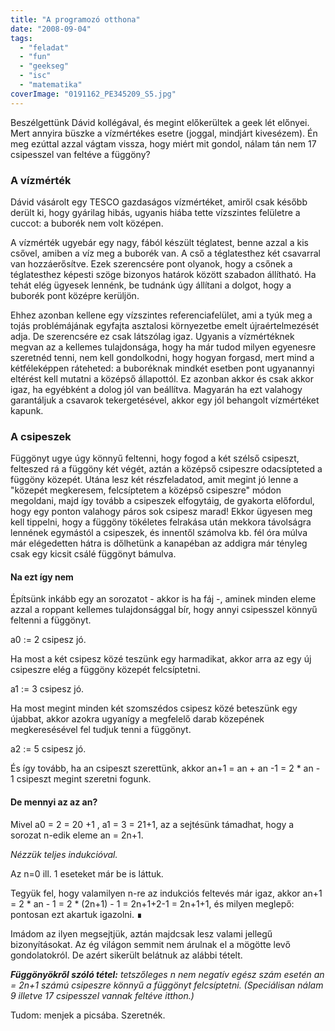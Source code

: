 ```yaml
---
title: "A programozó otthona"
date: "2008-09-04"
tags: 
  - "feladat"
  - "fun"
  - "geekseg"
  - "isc"
  - "matematika"
coverImage: "0191162_PE345209_S5.jpg"
---
```


Beszélgettünk Dávid kollégával, és megint előkerültek a geek lét előnyei. Mert annyira büszke a vízmértékes esetre (joggal, mindjárt kivesézem). Én meg ezúttal azzal vágtam vissza, hogy miért mit gondol, nálam tán nem 17 csipesszel van feltéve a függöny?

### A vízmérték

Dávid vásárolt egy TESCO gazdaságos vízmértéket, amiről csak később derült ki, hogy gyárilag hibás, ugyanis hiába tette vízszintes felületre a cuccot: a buborék nem volt középen.

A vízmérték ugyebár egy nagy, fából készült téglatest, benne azzal a kis csővel, amiben a víz meg a buborék van. A cső a téglatesthez két csavarral van hozzáerősítve. Ezek szerencsére pont olyanok, hogy a csőnek a téglatesthez képesti szöge bizonyos határok között szabadon állítható. Ha tehát elég ügyesek lennénk, be tudnánk úgy állítani a dolgot, hogy a buborék pont középre kerüljön.

Ehhez azonban kellene egy vízszintes referenciafelület, ami a tyúk meg a tojás problémájának egyfajta asztalosi környezetbe emelt újraértelmezését adja. De szerencsére ez csak látszólag igaz. Ugyanis a vízmértéknek megvan az a kellemes tulajdonsága, hogy ha már tudod milyen egyenesre szeretnéd tenni, nem kell gondolkodni, hogy hogyan forgasd, mert mind a kétféleképpen ráteheted: a buboréknak mindkét esetben pont ugyanannyi eltérést kell mutatni a középső állapottól. Ez azonban akkor és csak akkor igaz, ha egyébként a dolog jól van beállítva. Magyarán ha ezt valahogy garantáljuk a csavarok tekergetésével, akkor egy jól behangolt vízmértéket kapunk.

### A csipeszek

Függönyt ugye úgy könnyű feltenni, hogy fogod a két szélső csipeszt, felteszed rá a függöny két végét, aztán a középső csipeszre odacsípteted a függöny közepét. Utána lesz két részfeladatod, amit megint jó lenne a "közepét megkeresem, felcsíptetem a középső csipeszre" módon megoldani, majd így tovább a csipeszek elfogytáig, de gyakorta előfordul, hogy egy ponton valahogy páros sok csipesz marad! Ekkor ügyesen meg kell tippelni, hogy a függöny tökéletes felrakása után mekkora távolságra lennének egymástól a csipeszek, és innentől számolva kb. fél óra múlva már elégedetten hátra is dőlhetünk a kanapéban az addigra már tényleg csak egy kicsit csálé függönyt bámulva.

#### Na ezt így nem

Építsünk inkább egy an sorozatot - akkor is ha fáj -, aminek minden eleme azzal a roppant kellemes tulajdonsággal bír, hogy annyi csipesszel könnyű feltenni a függönyt.

a0 := 2 csipesz jó.

Ha most a két csipesz közé teszünk egy harmadikat, akkor arra az egy új csipeszre elég a függöny közepét felcsíptetni.

a1 := 3 csipesz jó.

Ha most megint minden két szomszédos csipesz közé beteszünk egy újabbat, akkor azokra ugyanígy a megfelelő darab közepének megkeresésével fel tudjuk tenni a függönyt.

a2 := 5 csipesz jó.

És így tovább, ha an csipeszt szerettünk, akkor an+1 = an + an -1 = 2 \* an - 1 csipeszt megint szeretni fogunk.

#### De mennyi az az an?

Mivel a0 \= 2 = 20 +1 , a1 = 3 = 21+1, az a sejtésünk támadhat, hogy a sorozat n-edik eleme an = 2n+1.

_Nézzük teljes indukcióval._

Az n=0 ill. 1 eseteket már be is láttuk.

Tegyük fel, hogy valamilyen n-re az indukciós feltevés már igaz, akkor an+1 = 2 \* an - 1 = 2 \* (2n+1) - 1 = 2n+1+2-1 = 2n+1+1, és milyen meglepő: pontosan ezt akartuk igazolni. ∎

Imádom az ilyen megsejtjük, aztán majdcsak lesz valami jellegű bizonyításokat. Az ég világon semmit nem árulnak el a mögötte levő gondolatokról. De azért sikerült belátnuk az alábbi tételt.

_**Függönyökről szóló tétel:** tetszőleges n nem negatív egész szám esetén an = 2n+1 számú csipeszre könnyű a függönyt felcsíptetni. (Speciálisan nálam 9 illetve 17 csipesszel vannak feltéve itthon.)_

Tudom: menjek a picsába. Szeretnék.
